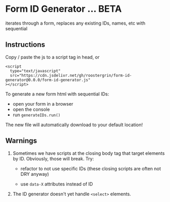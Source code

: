 # Form ID Generator ... BETA

iterates through a form, replaces any existing IDs, names, etc with sequential

## Instructions

Copy / paste the js to a script tag in head, or

```
<script
  type="text/javascript"
  src="https://cdn.jsdelivr.net/gh/roostergrin/form-id-generator@0.0.0/form-id-generator.js"
></script>
```

To generate a new form html with sequential IDs:

- open your form in a browser
- open the console
- run `generateIDs.run()`

The new file will automatically download to your default location!

## Warnings

1. Sometimes we have scripts at the closing body tag that target elements by ID. Obviously, those will break. Try:

   - refactor to not use specific IDs (these closing scripts are often not DRY anyway)

   - use `data-X` attributes instead of ID

2. The ID generator doesn't yet handle `<select>` elements.
